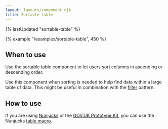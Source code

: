 ```yaml
---
layout: layouts/component.njk
title: Sortable table
---
```


{% lastUpdated "sortable-table" %}

{% example "/examples/sortable-table", 450 %}

## When to use

Use the sortable table component to let users sort columns in ascending or descending order.

Use this component when sorting is needed to help find data within a large table of data. This might be useful in combination with the [filter](../../patterns/filter-a-list) pattern.

## How to use

If you are using [Nunjucks](https://mozilla.github.io/nunjucks/) or the [GOV.UK Prototype Kit](https://govuk-prototype-kit.herokuapp.com/), you can use the Nunjucks [table macro](https://design-system.service.gov.uk/components/table/).